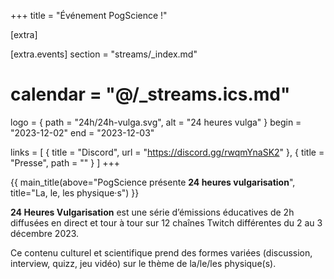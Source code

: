 +++
title = "Événement PogScience !"

[extra]

[extra.events]
section = "streams/_index.md"
# calendar = "@/_streams.ics.md"

logo = { path = "24h/24h-vulga.svg", alt = "24 heures vulga" }
begin = "2023-12-02"
end = "2023-12-03"

links = [
    { title = "Discord", url = "https://discord.gg/rwqmYnaSK2" },
    { title = "Presse", path = "" }
]
+++

{{ main_title(above="PogScience présente <strong>24 heures vulgarisation</strong>", title="La, le, les physique·s") }}

**24 Heures Vulgarisation** est une série d’émissions éducatives de 2h diffusées en direct et tour à tour sur 12 chaînes
Twitch différentes du 2 au 3 décembre 2023.

Ce contenu culturel et scientifique prend des formes variées (discussion, interview, quizz, jeu vidéo) sur le thème de
la/le/les physique(s).

